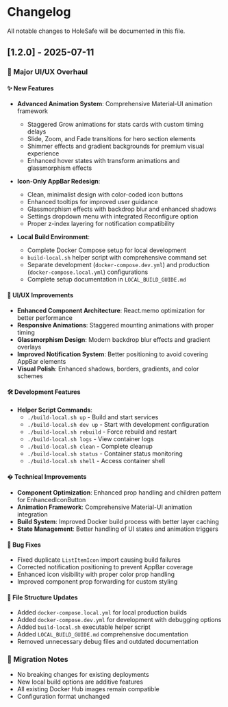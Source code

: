# Changelog

All notable changes to HoleSafe will be documented in this file.

## [1.2.0] - 2025-07-11

### 🎨 Major UI/UX Overhaul

#### ✨ New Features
- **Advanced Animation System**: Comprehensive Material-UI animation framework
  - Staggered Grow animations for stats cards with custom timing delays
  - Slide, Zoom, and Fade transitions for hero section elements
  - Shimmer effects and gradient backgrounds for premium visual experience
  - Enhanced hover states with transform animations and glassmorphism effects

- **Icon-Only AppBar Redesign**: 
  - Clean, minimalist design with color-coded icon buttons
  - Enhanced tooltips for improved user guidance
  - Glassmorphism effects with backdrop blur and enhanced shadows
  - Settings dropdown menu with integrated Reconfigure option
  - Proper z-index layering for notification compatibility

- **Local Build Environment**:
  - Complete Docker Compose setup for local development
  - `build-local.sh` helper script with comprehensive command set
  - Separate development (`docker-compose.dev.yml`) and production (`docker-compose.local.yml`) configurations
  - Complete setup documentation in `LOCAL_BUILD_GUIDE.md`

#### 🎪 UI/UX Improvements
- **Enhanced Component Architecture**: React.memo optimization for better performance
- **Responsive Animations**: Staggered mounting animations with proper timing
- **Glassmorphism Design**: Modern backdrop blur effects and gradient overlays
- **Improved Notification System**: Better positioning to avoid covering AppBar elements
- **Visual Polish**: Enhanced shadows, borders, gradients, and color schemes

#### 🛠️ Development Features
- **Helper Script Commands**:
  - `./build-local.sh up` - Build and start services
  - `./build-local.sh dev up` - Start with development configuration
  - `./build-local.sh rebuild` - Force rebuild and restart
  - `./build-local.sh logs` - View container logs
  - `./build-local.sh clean` - Complete cleanup
  - `./build-local.sh status` - Container status monitoring
  - `./build-local.sh shell` - Access container shell

#### � Technical Improvements
- **Component Optimization**: Enhanced prop handling and children pattern for EnhancedIconButton
- **Animation Framework**: Comprehensive Material-UI animation integration
- **Build System**: Improved Docker build process with better layer caching
- **State Management**: Better handling of UI states and animation triggers

#### 🐛 Bug Fixes
- Fixed duplicate `ListItemIcon` import causing build failures
- Corrected notification positioning to prevent AppBar coverage
- Enhanced icon visibility with proper color prop handling
- Improved component prop forwarding for custom styling

#### 📁 File Structure Updates
- Added `docker-compose.local.yml` for local production builds
- Added `docker-compose.dev.yml` for development with debugging options
- Added `build-local.sh` executable helper script
- Added `LOCAL_BUILD_GUIDE.md` comprehensive documentation
- Removed unnecessary debug files and outdated documentation

### 🔄 Migration Notes
- No breaking changes for existing deployments
- New local build options are additive features
- All existing Docker Hub images remain compatible
- Configuration format unchanged
